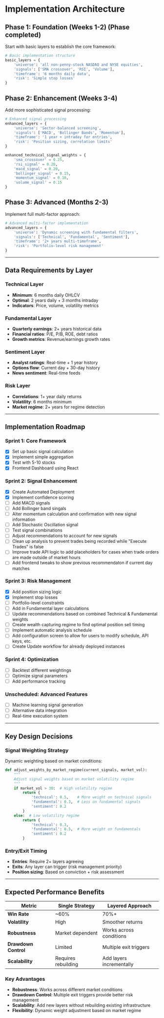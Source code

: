 # Implementation Architecture

## Phase 1: Foundation (Weeks 1-2) (Phase completed)

Start with basic layers to establish the core framework:

```python
# Basic implementation structure
basic_layers = {
    'universe': 'all non-penny-stock NASDAQ and NYSE equities',
    'signals': ['SMA crossover', 'RSI', 'Volume'],
    'timeframe': '6 months daily data',
    'risk': 'Simple stop losses'
}
```

## Phase 2: Enhancement (Weeks 3-4)

Add more sophisticated signal processing:

```python
# Enhanced signal processing
enhanced_layers = {
    'universe': 'Sector-balanced screening',
    'signals': ['MACD', 'Bollinger Bands', 'Momentum'],
    'timeframe': '1 year + intraday for entries',
    'risk': 'Position sizing, correlation limits'
}

enhanced_technical_signal_weights = {
    'sma_crossover' = 0.25,
    'rsi_signal' = 0.20,
    'macd_signal' = 0.20,
    'bollinger_signal' = 0.15,
    'momentum_signal' = 0.10,
    'volume_signal' = 0.15
}
```

## Phase 3: Advanced (Months 2-3)

Implement full multi-factor approach:

```python
# Advanced multi-factor implementation
advanced_layers = {
    'universe': 'Dynamic screening with fundamental filters',
    'signals': ['Technical', 'Fundamental', 'Sentiment'],
    'timeframe': '2+ years multi-timeframe',
    'risk': 'Portfolio-level risk management'
}
```

---

## Data Requirements by Layer

### Technical Layer
- **Minimum**: 6 months daily OHLCV
- **Optimal**: 2 years daily + 3 months intraday
- **Indicators**: Price, volume, volatility metrics

### Fundamental Layer
- **Quarterly earnings**: 2+ years historical data
- **Financial ratios**: P/E, P/B, ROE, debt ratios
- **Growth metrics**: Revenue/earnings growth rates

### Sentiment Layer
- **Analyst ratings**: Real-time + 1 year history
- **Options flow**: Current day + 30-day history
- **News sentiment**: Real-time feeds

### Risk Layer
- **Correlations**: 1+ year daily returns
- **Volatility**: 6 months minimum
- **Market regime**: 2+ years for regime detection

---

## Implementation Roadmap

### Sprint 1: Core Framework
- [x] Set up basic signal calculation
- [x] Implement simple aggregation
- [x] Test with 5-10 stocks
- [x] Frontend Dashboard using React

### Sprint 2: Signal Enhancement
- [x] Create Automated Deployment
- [x] Implement confidence scoring
- [ ] Add MACD signals
- [ ] Add Bollinger band singals
- [ ] Alter momentum calculation and confirmation with new signal information
- [ ] Add Stochastic Oscillation signal
- [ ] Test signal combinations
- [ ] Adjust recommendations to account for new signals
- [ ] Clean up analysis to prevent trades being recorded while "Execute Trades" is false
- [ ] Improve trade API logic to add placeholders for cases when trade orders are made outside of market hours
- [ ] Add frontend tweaks to show previous recommendaton if current day matches

### Sprint 3: Risk Management
- [x] Add position sizing logic
- [x] Implement stop losses
- [ ] Portfolio-level constraints
- [ ] Add in Fundamental layer calculations
- [ ] Update recommendations based on combined Technical & Fundamental weights
- [ ] Create wealth capturing regime to find optimal position sell timing
- [ ] Implement automatic analysis schedule
- [ ] Add configuration screen to allow for users to modify schedule, API keys, etc.
- [ ] Create Update workflow for already deployed instances

### Sprint 4: Optimization
- [ ] Backtest different weightings
- [ ] Optimize signal parameters
- [ ] Add performance tracking

### Unscheduled: Advanced Features
- [ ] Machine learning signal generation
- [ ] Alternative data integration
- [ ] Real-time execution system

---

## Key Design Decisions

### Signal Weighting Strategy

Dynamic weighting based on market conditions:

```python
def adjust_weights_by_market_regime(current_signals, market_vol):
    """
    Adjust signal weights based on market volatility regime
    """
    if market_vol > 30:  # High volatility regime
        return {
            'technical': 0.5,    # More weight on technical signals
            'fundamental': 0.3,  # Less on fundamental signals
            'sentiment': 0.2
        }
    else:  # Low volatility regime
        return {
            'technical': 0.3,
            'fundamental': 0.5,  # More weight on fundamentals
            'sentiment': 0.2
        }
```

### Entry/Exit Timing
- **Entries**: Require 2+ layers agreeing
- **Exits**: Any layer can trigger (risk management priority)
- **Position sizing**: Based on conviction + risk assessment

---

## Expected Performance Benefits

| Metric | Single Strategy | Layered Approach |
|--------|----------------|------------------|
| **Win Rate** | ~60% | 70%+ |
| **Volatility** | High | Smoother returns |
| **Robustness** | Market dependent | Works across conditions |
| **Drawdown Control** | Limited | Multiple exit triggers |
| **Scalability** | Requires rebuilding | Add layers incrementally |

### Key Advantages
- **Robustness**: Works across different market conditions
- **Drawdown Control**: Multiple exit triggers provide better risk management
- **Scalability**: Add new layers without rebuilding existing infrastructure
- **Flexibility**: Dynamic weight adjustment based on market regime
